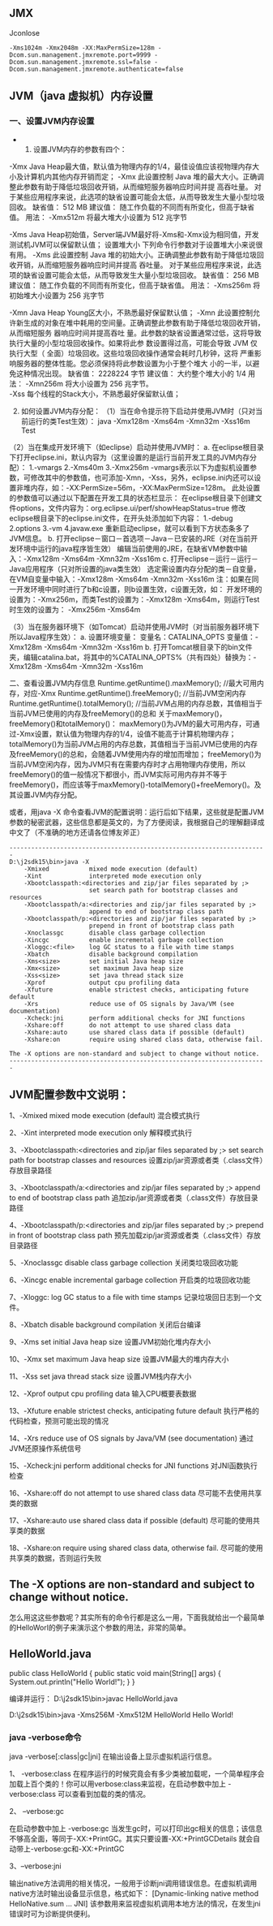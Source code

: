 ## JMX

Jconlose
```shell
-Xms1024m -Xmx2048m -XX:MaxPermSize=128m -Dcom.sun.management.jmxremote.port=9999 -Dcom.sun.management.jmxremote.ssl=false -Dcom.sun.management.jmxremote.authenticate=false
```
## JVM（java 虚拟机）内存设置

### 一、设置JVM内存设置

* 1. 设置JVM内存的参数有四个：

-Xmx    Java Heap最大值，默认值为物理内存的1/4，最佳设值应该视物理内存大小及计算机内其他内存开销而定；
            -Xmx 
             此设置控制 Java 堆的最大大小。正确调整此参数有助于降低垃圾回收开销，从而缩短服务器响应时间并提
            高吞吐量。
             对于某些应用程序来说，此选项的缺省设置可能会太低，从而导致发生大量小型垃圾回收。
             缺省值： 512 MB 
             建议值： 随工作负载的不同而有所变化，但高于缺省值。 
             用法： -Xmx512m 将最大堆大小设置为 512 兆字节
 
-Xms    Java Heap初始值，Server端JVM最好将-Xms和-Xmx设为相同值，开发测试机JVM可以保留默认值；
             设置堆大小 下列命令行参数对于设置堆大小来说很有用。 
             -Xms 
             此设置控制 Java 堆的初始大小。正确调整此参数有助于降低垃圾回收开销，从而缩短服务器响应时间并提高
            吞吐量。
             对于某些应用程序来说，此选项的缺省设置可能会太低，从而导致发生大量小型垃圾回收。
             缺省值： 256 MB 
             建议值： 随工作负载的不同而有所变化，但高于缺省值。 
             用法： -Xms256m 将初始堆大小设置为 256 兆字节
 
-Xmn    Java Heap Young区大小，不熟悉最好保留默认值；
             -Xmn 
             此设置控制允许新生成的对象在堆中耗用的空间量。正确调整此参数有助于降低垃圾回收开销，从而缩短服务
            器响应时间并提高吞吐 量。此参数的缺省设置通常过低，这将导致执行大量的小型垃圾回收操作。如果将此参
            数设置得过高，可能会导致 JVM 仅执行大型（ 全面）垃圾回收。这些垃圾回收操作通常会耗时几秒钟，这将
            严重影响服务器的整体性能。您必须保持将此参数设置为小于整个堆大 小的一半，以避免这种情况出现。
             缺省值： 2228224 字节 
             建议值： 大约整个堆大小的 1/4 
             用法： -Xmn256m 将大小设置为 256 兆字节。  
-Xss    每个线程的Stack大小，不熟悉最好保留默认值；

2. 如何设置JVM内存分配：
（1）当在命令提示符下启动并使用JVM时（只对当前运行的类Test生效）：
java -Xmx128m -Xms64m -Xmn32m -Xss16m Test
 
（2）当在集成开发环境下（如eclipse）启动并使用JVM时：
a. 在eclipse根目录下打开eclipse.ini，默认内容为（这里设置的是运行当前开发工具的JVM内存分配）：
1.-vmargs  2.-Xms40m  3.-Xmx256m -vmargs表示以下为虚拟机设置参数，可修改其中的参数值，也可添加-Xmn，-Xss，另外，eclipse.ini内还可以设置非堆内存，如：-XX:PermSize=56m，-XX:MaxPermSize=128m。
此处设置的参数值可以通过以下配置在开发工具的状态栏显示：
在eclipse根目录下创建文件options，文件内容为：org.eclipse.ui/perf/showHeapStatus=true
修改eclipse根目录下的eclipse.ini文件，在开头处添加如下内容：
1.-debug  2.options  3.-vm  4.javaw.exe 重新启动eclipse，就可以看到下方状态条多了JVM信息。
b. 打开eclipse－窗口－首选项－Java－已安装的JRE（对在当前开发环境中运行的java程序皆生效）
编辑当前使用的JRE，在缺省VM参数中输入：-Xmx128m -Xms64m -Xmn32m -Xss16m
c. 打开eclipse－运行－运行－Java应用程序（只对所设置的java类生效）
选定需设置内存分配的类－自变量，在VM自变量中输入：-Xmx128m -Xms64m -Xmn32m -Xss16m
注：如果在同一开发环境中同时进行了b和c设置，则b设置生效，c设置无效，如：
开发环境的设置为：-Xmx256m，而类Test的设置为：-Xmx128m -Xms64m，则运行Test时生效的设置为：
-Xmx256m -Xms64m
 
（3）当在服务器环境下（如Tomcat）启动并使用JVM时（对当前服务器环境下所以Java程序生效）：
a. 设置环境变量：
变量名：CATALINA_OPTS
变量值：-Xmx128m -Xms64m -Xmn32m -Xss16m
b. 打开Tomcat根目录下的bin文件夹，编辑catalina.bat，将其中的%CATALINA_OPTS%（共有四处）替换为：-Xmx128m -Xms64m -Xmn32m -Xss16m
 
二、查看设置JVM内存信息
Runtime.getRuntime().maxMemory();  //最大可用内存，对应-Xmx
Runtime.getRuntime().freeMemory();  //当前JVM空闲内存
Runtime.getRuntime().totalMemory();  //当前JVM占用的内存总数，其值相当于当前JVM已使用的内存及freeMemory()的总和
关于maxMemory()，freeMemory()和totalMemory()：
maxMemory()为JVM的最大可用内存，可通过-Xmx设置，默认值为物理内存的1/4，设值不能高于计算机物理内存；
totalMemory()为当前JVM占用的内存总数，其值相当于当前JVM已使用的内存及freeMemory()的总和，会随着JVM使用内存的增加而增加；
freeMemory()为当前JVM空闲内存，因为JVM只有在需要内存时才占用物理内存使用，所以freeMemory()的值一般情况下都很小，而JVM实际可用内存并不等于freeMemory()，而应该等于maxMemory()-totalMemory()+freeMemory()。及其设置JVM内存分配。

或者，用java -X 命令查看JVM的配置说明：运行后如下结果，这些就是配置JVM参数的秘密武器，这些信息都是英文的，为了方便阅读，我根据自己的理解翻译成中文了（不准确的地方还请各位博友斧正）
```
-----------------------------------------------------------------------
D:\j2sdk15\bin>java -X
    -Xmixed           mixed mode execution (default)
    -Xint             interpreted mode execution only
    -Xbootclasspath:<directories and zip/jar files separated by ;>
                      set search path for bootstrap classes and resources
    -Xbootclasspath/a:<directories and zip/jar files separated by ;>
                      append to end of bootstrap class path
    -Xbootclasspath/p:<directories and zip/jar files separated by ;>
                      prepend in front of bootstrap class path
    -Xnoclassgc       disable class garbage collection
    -Xincgc           enable incremental garbage collection
    -Xloggc:<file>    log GC status to a file with time stamps
    -Xbatch           disable background compilation
    -Xms<size>        set initial Java heap size
    -Xmx<size>        set maximum Java heap size
    -Xss<size>        set java thread stack size
    -Xprof            output cpu profiling data
    -Xfuture          enable strictest checks, anticipating future default
    -Xrs              reduce use of OS signals by Java/VM (see documentation)
    -Xcheck:jni       perform additional checks for JNI functions
    -Xshare:off       do not attempt to use shared class data
    -Xshare:auto      use shared class data if possible (default)
    -Xshare:on        require using shared class data, otherwise fail.
 
The -X options are non-standard and subject to change without notice.
-----------------------------------------------------------------------
```
 
JVM配置参数中文说明：
-----------------------------------------------------------------------
1、-Xmixed           mixed mode execution (default)
 混合模式执行
 
2、-Xint             interpreted mode execution only
 解释模式执行
 
3、-Xbootclasspath:<directories and zip/jar files separated by ;>
      set search path for bootstrap classes and resources
 设置zip/jar资源或者类（.class文件）存放目录路径
 
3、-Xbootclasspath/a:<directories and zip/jar files separated by ;>
      append to end of bootstrap class path
 追加zip/jar资源或者类（.class文件）存放目录路径
 
4、-Xbootclasspath/p:<directories and zip/jar files separated by ;>
      prepend in front of bootstrap class path
 预先加载zip/jar资源或者类（.class文件）存放目录路径
 
5、-Xnoclassgc       disable class garbage collection
 关闭类垃圾回收功能
 
6、-Xincgc           enable incremental garbage collection
 开启类的垃圾回收功能
 
7、-Xloggc:<file>    log GC status to a file with time stamps
 记录垃圾回日志到一个文件。
 
8、-Xbatch           disable background compilation
 关闭后台编译
 
9、-Xms<size>        set initial Java heap size
 设置JVM初始化堆内存大小
 
10、-Xmx<size>        set maximum Java heap size
 设置JVM最大的堆内存大小
 
11、-Xss<size>        set java thread stack size
 设置JVM栈内存大小
 
12、-Xprof            output cpu profiling data
 输入CPU概要表数据
 
13、-Xfuture          enable strictest checks, anticipating future default
 执行严格的代码检查，预测可能出现的情况
 
14、-Xrs              reduce use of OS signals by Java/VM (see documentation)
 通过JVM还原操作系统信号
 
15、-Xcheck:jni       perform additional checks for JNI functions
 对JNI函数执行检查
 
16、-Xshare:off       do not attempt to use shared class data
 尽可能不去使用共享类的数据
 
17、-Xshare:auto      use shared class data if possible (default)
 尽可能的使用共享类的数据
 
18、-Xshare:on       require using shared class data, otherwise fail.
 尽可能的使用共享类的数据，否则运行失败
 
The -X options are non-standard and subject to change without notice.
-----------------------------------------------------------------------
 
怎么用这这些参数呢？其实所有的命令行都是这么一用，下面我就给出一个最简单的HelloWorl的例子来演示这个参数的用法，非常的简单。
 
HelloWorld.java
-----------------------------------------------
public class  HelloWorld
{
 public static void main(String[] args)
 {
  System.out.println("Hello World!");
 }
}
 
编译并运行：
D:\j2sdk15\bin>javac HelloWorld.java
 
D:\j2sdk15\bin>java -Xms256M -Xmx512M HelloWorld
Hello World!

### java -verbose命令

java -verbose[:class|gc|jni] 在输出设备上显示虚拟机运行信息。

1、 -verbose:class
在程序运行的时候究竟会有多少类被加载呢，一个简单程序会加载上百个类的！你可以用verbose:class来监视，在启动参数中加上 -verbose:class 可以查看到加载的类的情况。

2、 –verbose:gc

在启动参数中加上 -verbose:gc 当发生gc时，可以打印出gc相关的信息；该信息不够高全面，等同于-XX:+PrintGC。其实只要设置-XX:+PrintGCDetails 就会自动带上-verbose:gc和-XX:+PrintGC

3、–verbose:jni

输出native方法调用的相关情况，一般用于诊断jni调用错误信息。在虚拟机调用native方法时输出设备显示信息，格式如下： [Dynamic-linking native method HelloNative.sum ... JNI] 该参数用来监视虚拟机调用本地方法的情况，在发生jni错误时可为诊断提供便利。
 
